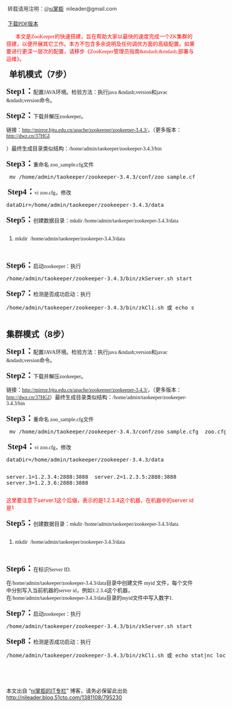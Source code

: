 <p><span style="font-family:'Comic Sans MS';"><span style="color:rgb(44,44,44);font-size:14px;line-height:28px;background-color:rgb(255,255,255);">&nbsp;转载请用注明：</span>@</span><a href="http://weibo.com/nileader" target="_blank"><span style="font-family:'Comic Sans MS';">ni掌柜</span></a><span style="font-family:'Comic Sans MS';"> </span><span style="color:rgb(44,44,44);font-size:14px;line-height:28px;background-color:rgb(255,255,255);">&nbsp;nileader@gmail.com</span><span style="font-family:'幼圆';"> </span><span style="font-family:'Comic Sans MS';"> </span></p>
<p>&nbsp;<a href="http://cloud.github.com/downloads/nileader/ZooKeeper-Notes/%E3%80%90ZooKeeper%20Notes%202%E3%80%91ZooKeeper%E5%BF%AB%E9%80%9F%E6%90%AD%E5%BB%BA.pdf" target="_blank"><span style="font-family:'Comic Sans MS';">下载PDF版本</span></a></p>
<p><span style="font-family:'Comic Sans MS';"><span style="font-size:10.5pt;color:#FF0000;">&nbsp; &nbsp; &nbsp; &nbsp;本文是<span lang="en-us" xml:lang="en-us">ZooKeeper</span>的快速搭建，旨在帮助大家以最快的速度完成一个<span lang="en-us" xml:lang="en-us">ZK</span>集群的搭建，以便开展其它工作。本方不包含多余说明及任何调优方面的高级配置。如果要进行更深一层次的配置，请移步《<span lang="en-us" xml:lang="en-us">ZooKeeper</span>管理员指南&amp;mdash;&amp;mdash;部署与运维》。</span><br></span></p>
<p>&nbsp;<span style="font-family:'Comic Sans MS';"> </span><strong><span style="font-size:22px;">单机模式（<span lang="en-us" xml:lang="en-us">7</span>步）</span></strong></p>
<p><strong style="font-family:'Comic Sans MS';"><span lang="en-us" style="font-size:16pt;" xml:lang="en-us">Step1</span><span style="font-size:16pt;">：</span></strong><span style="font-family:'Comic Sans MS';">配置</span><span lang="en-us" style="font-family:'Comic Sans MS';" xml:lang="en-us">JAVA</span><span style="font-family:'Comic Sans MS';">环境。检验方法：执行</span><span lang="en-us" style="font-family:'Comic Sans MS';" xml:lang="en-us">java &amp;ndash;version</span><span style="font-family:'Comic Sans MS';">和</span><span lang="en-us" style="font-family:'Comic Sans MS';" xml:lang="en-us">javac &amp;ndash;version</span><span style="font-family:'Comic Sans MS';">命令。</span></p>
<p class="MsoNormal" style="text-align:left;"><span style="font-family:'Comic Sans MS';"><strong><span lang="en-us" style="font-size:16pt;" xml:lang="en-us">Step2</span><span style="font-size:16pt;">：</span></strong>下载并解压<span lang="en-us" xml:lang="en-us">zookeeper</span>。</span></p>
<p class="MsoNormal" style="text-align:left;"><span style="font-family:'Comic Sans MS';">链接：</span><span lang="en-us" xml:lang="en-us"><a href="http://mirror.bjtu.edu.cn/apache/zookeeper/zookeeper-3.4.3/" target="_blank"><span style="font-family:'Comic Sans MS';">http://mirror.bjtu.edu.cn/apache/zookeeper/zookeeper-3.4.3/</span></a></span><span style="font-family:'Comic Sans MS';">，（更多版本：</span><span lang="en-us" xml:lang="en-us"><a href="http://dwz.cn/37HGI" target="_blank"><span style="font-family:'Comic Sans MS';">http://dwz.cn/37HGI</span></a></span></p>
<p><span style="font-family:'Comic Sans MS';"> </span></p>
<p class="MsoNormal" style="text-align:left;"><span style="font-family:'Comic Sans MS';">）最终生成目录类似结构：<span lang="en-us" xml:lang="en-us">/home/admin/taokeeper/zookeeper-3.4.3/bin</span></span></p>
<p><span style="font-family:'Comic Sans MS';"><strong><span lang="en-us" style="font-size:16pt;" xml:lang="en-us">Step3</span><span style="font-size:16pt;">：</span></strong>重命名 <span lang="en-us" xml:lang="en-us">zoo_sample.cfg</span>文件</span></p>
<pre>&nbsp;mv&nbsp;/home/admin/taokeeper/zookeeper-3.4.3/conf/zoo_sample.cfg&nbsp;&nbsp;zoo.cfg</pre>
<p class="MsoNormal" style="text-align:left;"><span style="font-family:'Comic Sans MS';">&nbsp;<strong><span lang="en-us" style="font-size:16pt;" xml:lang="en-us">Step4</span><span style="font-size:16pt;">：</span></strong><span lang="en-us" xml:lang="en-us">vi zoo.cfg</span>，修改<br></span></p>
<pre>dataDir=/home/admin/taokeeper/zookeeper-3.4.3/data</pre>
<p class="MsoNormal" style="text-align:left;"><span style="font-family:'Comic Sans MS';"><strong><span lang="en-us" style="font-size:16pt;" xml:lang="en-us">Step5</span><span style="font-size:16pt;">：</span></strong>创建数据目录：<span lang="en-us" xml:lang="en-us">mkdir /home/admin/taokeeper/zookeeper-3.4.3/data</span></span></p>
<pre></pre>
<ol class="dp-xml list-paddingleft-2">
 <li><p><span style="font-family:'Comic Sans MS';">mkdir&nbsp;&nbsp;/home/admin/taokeeper/zookeeper-3.4.3/data&nbsp;</span></p></li>
</ol>
<br>
<p class="MsoNormal" style="text-align:left;"><span style="font-family:'Comic Sans MS';"><strong><span lang="en-us" style="font-size:16pt;" xml:lang="en-us">Step6</span><span style="font-size:16pt;">：</span></strong>启动<span lang="en-us" xml:lang="en-us">zookeeper</span>：执行</span></p>
<pre>/home/admin/taokeeper/zookeeper-3.4.3/bin/zkServer.sh&nbsp;start</pre>
<p class="MsoNormal" style="text-align:left;"><span style="font-family:'Comic Sans MS';"><strong><span lang="en-us" style="font-size:16pt;" xml:lang="en-us">Step7</span><span style="font-size:16pt;">：</span></strong>检测是否成功启动：执行</span></p>
<pre>/home/admin/taokeeper/zookeeper-3.4.3/bin/zkCli.sh&nbsp;或&nbsp;echo&nbsp;stat|nc&nbsp;localhost&nbsp;2181</pre>
<p class="MsoNormal" style="text-align:left;"><span style="font-family:'Comic Sans MS';">&nbsp;</span></p>
<p class="MsoNormal" style="text-align:left;"><strong><span style="font-size:22px;">集群模式（<span lang="en-us" xml:lang="en-us">8</span>步）</span></strong></p>
<p><strong style="font-family:'Comic Sans MS';"><span lang="en-us" style="font-size:16pt;" xml:lang="en-us">Step1</span><span style="font-size:16pt;">：</span></strong><span style="font-family:'Comic Sans MS';">配置</span><span lang="en-us" style="font-family:'Comic Sans MS';" xml:lang="en-us">JAVA</span><span style="font-family:'Comic Sans MS';">环境。检验方法：执行</span><span lang="en-us" style="font-family:'Comic Sans MS';" xml:lang="en-us">java &amp;ndash;version</span><span style="font-family:'Comic Sans MS';">和</span><span lang="en-us" style="font-family:'Comic Sans MS';" xml:lang="en-us">javac &amp;ndash;version</span><span style="font-family:'Comic Sans MS';">命令。</span></p>
<p class="MsoNormal" style="text-align:left;"><span style="font-family:'Comic Sans MS';"><strong><span lang="en-us" style="font-size:16pt;" xml:lang="en-us">Step2</span><span style="font-size:16pt;">：</span></strong>下载并解压<span lang="en-us" xml:lang="en-us">zookeeper</span>。</span></p>
<p class="MsoNormal" style="text-align:left;"><span style="font-family:'Comic Sans MS';">链接：</span><span lang="en-us" xml:lang="en-us"><a href="http://mirror.bjtu.edu.cn/apache/zookeeper/zookeeper-3.4.3/" target="_blank"><span style="font-family:'Comic Sans MS';">http://mirror.bjtu.edu.cn/apache/zookeeper/zookeeper-3.4.3/</span></a></span><span style="font-family:'Comic Sans MS';">，（更多版本：</span><span lang="en-us" xml:lang="en-us"><a href="http://dwz.cn/37HGI" target="_blank"><span style="font-family:'Comic Sans MS';">http://dwz.cn/37HGI</span></a></span><span style="font-family:'Comic Sans MS';">）最终生成目录类似结构：<span lang="en-us" xml:lang="en-us">/home/admin/taokeeper/zookeeper-3.4.3/bin</span></span></p>
<p><span style="font-family:'Comic Sans MS';"><strong><span lang="en-us" style="font-size:16pt;" xml:lang="en-us">Step3</span><span style="font-size:16pt;">：</span></strong>重命名&nbsp;<span lang="en-us" xml:lang="en-us">zoo_sample.cfg</span>文件</span></p>
<pre style="width:587.066650390625px;">&nbsp;mv&nbsp;/home/admin/taokeeper/zookeeper-3.4.3/conf/zoo_sample.cfg&nbsp;&nbsp;zoo.cfg</pre>
<p class="MsoNormal" style="text-align:left;"><span style="font-family:'Comic Sans MS';">&nbsp;<strong><span lang="en-us" style="font-size:16pt;" xml:lang="en-us">Step4</span><span style="font-size:16pt;">：</span></strong><span lang="en-us" xml:lang="en-us">vi zoo.cfg</span>，修改<br></span></p>
<pre style="width:587.066650390625px;">dataDir=/home/admin/taokeeper/zookeeper-3.4.3/data&nbsp;

server.1=1.2.3.4:2888:3888&nbsp;
server.2=1.2.3.5:2888:3888&nbsp;
server.3=1.2.3.6:2888:3888</pre>
<p class="MsoNormal" style="text-align:left;"><span style="color:rgb(255,0,0);">这里要注意下server.1这个后缀，表示的是1.2.3.4这个机器，在机器中的server id是1</span></p>
<p class="MsoNormal" style="text-align:left;"><span style="font-family:'Comic Sans MS';"><strong><span lang="en-us" style="font-size:16pt;" xml:lang="en-us">Step5</span><span style="font-size:16pt;">：</span></strong>创建数据目录：<span lang="en-us" xml:lang="en-us">mkdir /home/admin/taokeeper/zookeeper-3.4.3/data</span></span></p>
<pre style="width:587.066650390625px;"></pre>
<ol class="dp-xml list-paddingleft-2">
 <li><p><span style="font-family:'Comic Sans MS';">mkdir&nbsp;&nbsp;/home/admin/taokeeper/zookeeper-3.4.3/data&nbsp;</span></p></li>
</ol>
<br>
<p class="MsoNormal" style="text-align:left;"><strong style="font-family:'Comic Sans MS';"><span lang="en-us" style="font-size:16pt;" xml:lang="en-us">Step6</span><span style="font-size:16pt;">：</span></strong><span style="font-family:'Comic Sans MS';">在标识Server ID.</span></p>
<p class="MsoNormal" style="text-align:left;"><span style="font-family:'Comic Sans MS';"><span class="Apple-tab-span" style="white-space:pre;"></span>在/home/admin/taokeeper/zookeeper-3.4.3/data目录中创建文件 myid 文件，每个文件中分别写入当前机器的server id，例如1.2.3.4这个机器，在/home/admin/taokeeper/zookeeper-3.4.3/data目录的myid文件中写入数字1.</span></p>
<p class="MsoNormal" style="text-align:left;"><span style="font-family:'Comic Sans MS';"><strong><span lang="en-us" style="font-size:16pt;" xml:lang="en-us">Step7</span><span style="font-size:16pt;">：</span></strong>启动<span lang="en-us" xml:lang="en-us">zookeeper</span>：执行</span></p>
<pre style="width:587.066650390625px;">/home/admin/taokeeper/zookeeper-3.4.3/bin/zkServer.sh&nbsp;start</pre>
<p class="MsoNormal" style="text-align:left;"><span style="font-family:'Comic Sans MS';"><strong><span lang="en-us" style="font-size:16pt;" xml:lang="en-us">Step8</span><span style="font-size:16pt;">：</span></strong>检测是否成功启动：执行</span></p>
<pre style="width:587.066650390625px;">/home/admin/taokeeper/zookeeper-3.4.3/bin/zkCli.sh&nbsp;或&nbsp;echo&nbsp;stat|nc&nbsp;localhost&nbsp;2181</pre>
<p class="MsoNormal" style="text-align:left;"><span style="font-family:'Comic Sans MS';">&nbsp;</span></p>
<p class="MsoNormal" style="text-align:left;text-indent:63pt;">&nbsp;</p>
<p class="MsoNormal" style="text-align:left;"><span style="font-family:'微软雅黑', 'sans-serif';"><span lang="en-us" xml:lang="en-us"></span></span></p>
<p></p>
<p>本文出自 “<a href="http://nileader.blog.51cto.com">ni掌柜的IT专栏</a>” 博客，请务必保留此出处<a href="http://nileader.blog.51cto.com/1381108/795230">http://nileader.blog.51cto.com/1381108/795230</a></p>
